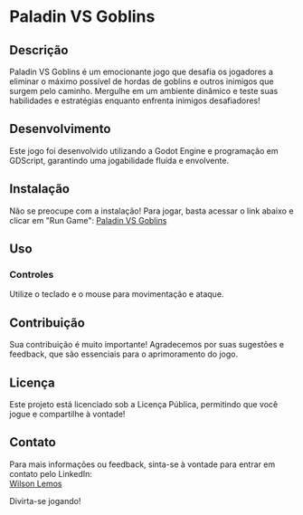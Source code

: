 # Paladin VS Goblins

## Descrição
Paladin VS Goblins é um emocionante jogo que desafia os jogadores a eliminar o máximo possível de hordas de goblins e outros inimigos que surgem pelo caminho. Mergulhe em um ambiente dinâmico e teste suas habilidades e estratégias enquanto enfrenta inimigos desafiadores!

## Desenvolvimento
Este jogo foi desenvolvido utilizando a Godot Engine e programação em GDScript, garantindo uma jogabilidade fluída e envolvente.

## Instalação
Não se preocupe com a instalação! Para jogar, basta acessar o link abaixo e clicar em "Run Game":
[Paladin VS Goblins](https://formigon.itch.io/paladins-vs-goblins)

## Uso
### Controles
Utilize o teclado e o mouse para movimentação e ataque.

## Contribuição
Sua contribuição é muito importante! Agradecemos por suas sugestões e feedback, que são essenciais para o aprimoramento do jogo.

## Licença
Este projeto está licenciado sob a Licença Pública, permitindo que você jogue e compartilhe à vontade!

## Contato
Para mais informações ou feedback, sinta-se à vontade para entrar em contato pelo LinkedIn:  
[Wilson Lemos](https://www.linkedin.com/in/wil-lemos)

Divirta-se jogando!
